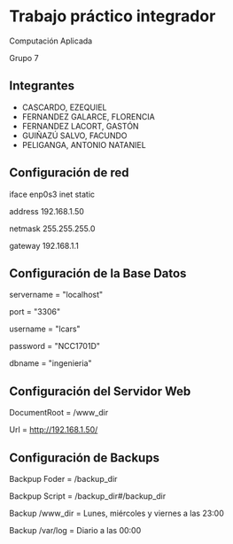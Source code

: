 # Trabajo práctico integrador

Computación Aplicada

Grupo 7

## Integrantes

* CASCARDO, EZEQUIEL
* FERNANDEZ GALARCE, FLORENCIA
* FERNANDEZ LACORT, GASTÓN
* GUIÑAZÚ SALVO, FACUNDO
* PELIGANGA, ANTONIO NATANIEL

## Configuración de red

iface enp0s3 inet static

 address 192.168.1.50
 
 netmask 255.255.255.0
 
 gateway 192.168.1.1

## Configuración de la Base Datos

servername = "localhost"

port = "3306"

username = "lcars"

password = "NCC1701D"

dbname = "ingenieria"

## Configuración del Servidor Web

DocumentRoot = /www_dir

Url = http://192.168.1.50/

## Configuración de Backups

Backpup Foder = /backup_dir

Backpup Script = /backup_dir#/backup_dir

Backup /www_dir = Lunes, miércoles y viernes a las 23:00

Backup /var/log = Diario a las 00:00

